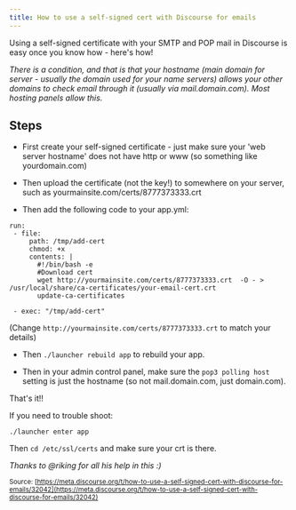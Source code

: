 ```yaml
---
title: How to use a self-signed cert with Discourse for emails
---
```


Using a self-signed certificate with your SMTP and POP mail in Discourse is easy once you know how - here's how!

*There is a condition, and that is that your hostname (main domain for server - usually the domain used for your name servers) allows your other domains to check email through it (usually via mail.domain.com). Most hosting panels allow this.*

## Steps

- First create your self-signed certificate - just make sure your 'web server hostname' does not have http or www (so something like yourdomain.com)

- Then upload the certificate (not the key!) to somewhere on your server, such as yourmainsite.com/certs/8777373333.crt 

- Then add the following code to your app.yml:

```
run:
 - file:
     path: /tmp/add-cert
     chmod: +x
     contents: |
       #!/bin/bash -e
       #Download cert
       wget http://yourmainsite.com/certs/8777373333.crt  -O - > /usr/local/share/ca-certificates/your-email-cert.crt
       update-ca-certificates

 - exec: "/tmp/add-cert"
```

(Change `http://yourmainsite.com/certs/8777373333.crt` to match your details)

- Then `./launcher rebuild app` to rebuild your app.

- Then in your admin control panel, make sure the `pop3 polling host` setting is just the hostname (so not mail.domain.com, just domain.com).

That's it!!

If you need to trouble shoot:

`./launcher enter app`

Then `cd /etc/ssl/certs` and make sure your crt is there.

*Thanks to @riking for all his help in this :)*

<small class="documentation-source">Source: [https://meta.discourse.org/t/how-to-use-a-self-signed-cert-with-discourse-for-emails/32042](https://meta.discourse.org/t/how-to-use-a-self-signed-cert-with-discourse-for-emails/32042)</small>
